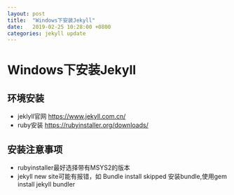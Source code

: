 ```yaml
---
layout: post
title:  "Windows下安装Jekyll"
date:   2019-02-25 10:28:00 +0800
categories: jekyll update
---
```

# Windows下安装Jekyll
##  环境安装
- jeklyll官网 https://www.jekyll.com.cn/<br>
- ruby安装 https://rubyinstaller.org/downloads/
## 安装注意事项
- rubyinstaller最好选择带有MSYS2的版本
- jekyll new site可能有报错，如 Bundle install skipped 安装bundle,使用gem install jekyll bundler

[jekyll-docs]: https://jekyllrb.com/docs/home
[jekyll-gh]:   https://github.com/jekyll/jekyll
[jekyll-talk]: https://talk.jekyllrb.com/
